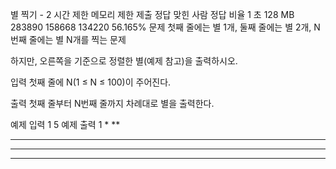 별 찍기 - 2
시간 제한	메모리 제한	제출	정답	맞힌 사람	정답 비율
1 초	128 MB	283890	158668	134220	56.165%
문제
첫째 줄에는 별 1개, 둘째 줄에는 별 2개, N번째 줄에는 별 N개를 찍는 문제

하지만, 오른쪽을 기준으로 정렬한 별(예제 참고)을 출력하시오.

입력
첫째 줄에 N(1 ≤ N ≤ 100)이 주어진다.

출력
첫째 줄부터 N번째 줄까지 차례대로 별을 출력한다.

예제 입력 1 
5
예제 출력 1 
    *
   **
  ***
 ****
*****
